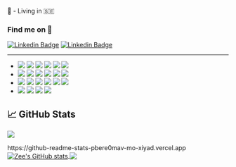 
<!--  <img src="https://capsule-render.vercel.app/api?type=waving&color=gradient&customColorList=19,0,100)&height=200&section=header&text=Hi there, I'm Zee!&fontSize=90&animation=twinkling&fontColor=273c5c" />  
<img src="https://capsule-render-espz24qae-kyechan99.vercel.app/api?type=waving&color=gradient&customColorList=31&text=Hi there, It's Zee here&height=200&animation=twinkling&fontColor=4fe3dc"/> -->


:round_pushpin: - Living in :sweden:
<!-- - :man_student: I’m soon to graduate as a **full stack** developer -->


### Find me on :crystal_ball:

[![Linkedin Badge](https://img.shields.io/badge/LinkedIn-0077B5?style=for-the-badge&logo=linkedin&logoColor=white)](https://www.linkedin.com/in/zee-xiyad/) 
[![Linkedin Badge](https://img.shields.io/badge/dev.to-0A0A0A?style=for-the-badge&logo=dev.to&logoColor=white)](https://dev.to/zee92)

---
-  <image src="https://img.shields.io/badge/Node.js-43853D?style=for-the-badge&logo=node.js&logoColor=white" />
   <image src="https://img.shields.io/badge/JavaScript-F7DF1E?style=for-the-badge&logo=javascript&logoColor=black" />
   <image src="https://img.shields.io/badge/graphql-DD34A6?style=for-the-badge&logo=graphql&logoColor=white%22" /> 
   <image src="https://img.shields.io/badge/TypeScript-2E72BD?style=for-the-badge&logo=typeScript&logoColor=white" />
   <image src="https://img.shields.io/badge/postgresql-white?style=for-the-badge&logo=postgresql&logoColor=black%22" />
   <image src="https://img.shields.io/badge/Python-3776AB?style=for-the-badge&logo=python&logoColor=white" />
  
- <image src="https://img.shields.io/badge/React-20232A?style=for-the-badge&logo=react&logoColor=61DAFB" />
  <image src="https://img.shields.io/badge/Django-092E20?style=for-the-badge&logo=django&logoColor=white" />
  <image src="https://img.shields.io/badge/Express-f5f542?style=for-the-badge&logo=express&logoColor=black" />
  <image src="https://img.shields.io/badge/MongoDB-0EA34B?style=for-the-badge&logo=MongoDB&logoColor=00284A" />
  <image src="https://img.shields.io/badge/Redux-764ABC?style=for-the-badge&logo=redux&logoColor=white" />
  <image src="https://img.shields.io/badge/Sequelize-52B0E7?style=for-the-badge&logo=sequelize&logoColor=white" />
  
- <image src="https://img.shields.io/badge/Tailwind%20CSS-black?style=for-the-badge&logo=Tailwind%20CSS&logoColor=white%22" />
  <image src="https://img.shields.io/badge/Bootstrap-563D7C?style=for-the-badge&logo=bootstrap&logoColor=white" />
  <image src="https://img.shields.io/badge/-Sass-%23CC6699?style=flat-square&logo=sass&logoColor=ffffff" />
  <image src="https://img.shields.io/badge/React_Router-CA4245?style=for-the-badge&logo=react-router&logoColor=white" />
  <image src="https://img.shields.io/badge/CSS3-1572B6?style=for-the-badge&logo=css3&logoColor=white" />
  <image src="https://img.shields.io/badge/HTML5-E34F26?style=for-the-badge&logo=html5&logoColor=white" />

- <image src="https://img.shields.io/badge/git-F05032?style=for-the-badge&logo=git&logoColor=white" />
  <image src="https://img.shields.io/badge/-GitHub-181717?style=flat-square&logo=github" />
  <image src="https://img.shields.io/badge/npm-CB3837?style=for-the-badge&logo=npm&logoColor=white" />
  <image src="https://img.shields.io/badge/-Github%20Actions-2088FF?style=flat-square&logo=github-actions&logoColor=ffffff" />
  


## &#x1f4c8; GitHub Stats
![](https://komarev.com/ghpvc/?username=Mo-Xiyad)   
<!-- [![Top Langs](https://github-readme-stats.vercel.app/api/top-langs/?username=Mo-Xiyad&layout=compact&theme=github_dark&card_width=445&langs_count=10)](https://github.com/anuraghazra/github-readme-stats) -->

<!--  TOp Lang-->
<div> 
   https://github-readme-stats-pbere0mav-mo-xiyad.vercel.app
 <a href="https://github.com/Mo-Xiyad">
  <img align="center" src="https://github-readme-stats-pbere0mav-mo-xiyad.vercel.app/api?username=mo-xiyad&show_icons=true&theme=radical" alt="Zee's GitHub stats"/>
</a> 
  <a href="https://github.com/Mo-Xiyad">
    <img align="center" src="https://github-readme-stats-pbere0mav-mo-xiyad.vercel.app/api/top-langs/?username=mo-xiyad&layout=compact&theme=radical"/>
  </a>
</div>



